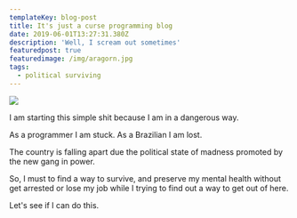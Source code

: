 ```yaml
---
templateKey: blog-post
title: It's just a curse programming blog
date: 2019-06-01T13:27:31.380Z
description: 'Well, I scream out sometimes'
featuredpost: true
featuredimage: /img/aragorn.jpg
tags:
  - political surviving
---
```

![](/img/aragorn.jpg)

I am starting this simple shit because I am in a dangerous way. 

As a programmer I am stuck. As a Brazilian I am lost. 

The country is falling apart due the political state of madness promoted by the new gang in power. 

So, I must to find a way to survive, and preserve my mental health without get arrested or lose my job while I trying to find out a way to get out of here. 

Let's see if I can do this.
